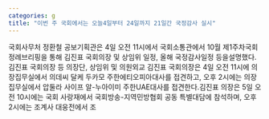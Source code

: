 ```yaml
---
categories: g
title: "이번 주 국회에서는 오늘4일부터 24일까지 21일간 국정감사 실시"
---
```

 국회사무처 정환철 공보기획관은 4일 오전 11시에서 국회소통관에서 10월 제1주차국회 정례브리핑을 통해 김진표 국회의장 및 상임위 일정, 올해 국정감사일정 등을설명했다. 김진표 국회의장 등 의장단, 상임위 및 의원외교 김진표 국회의장은 4일 오전 11시에 의장집무실에서 의데씨 달케 두카모 주한에티오피아대사를 접견하고, 오후 2시에는 의장집무실에서 압둘라 사이프 알-누아이미 주한UAE대사를 접견한다.김진표 의장은 5일 오전 10시에는 국회 사랑재에서 국회방송-지역민방협회 공동 특별대담에 참석하며, 오후 2시에는 조계사 대웅전에서 조
